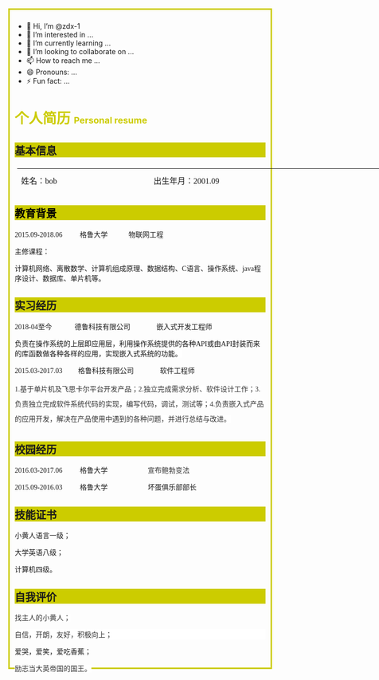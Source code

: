 - 👋 Hi, I’m @zdx-1
- 👀 I’m interested in ...
- 🌱 I’m currently learning ...
- 💞️ I’m looking to collaborate on ...
- 📫 How to reach me ...
- 😄 Pronouns: ...
- ⚡ Fun fact: ...
<style>
  body                               /*定义body样式*/
{
    border:#CCCC00 3px solid;
    margin:0 auto;                 /*边框颜色，大小实线*/
    margin-top:100px;              /*顶部边框大小*/
    margin-bottom:100px;           /*底部边框大小*/
    width:60%;
    height:1300px;
    padding:10px;
}
table                     /*定义table样式*/
{
    border-style: none;
    border-color: inherit;/*表格边框样式，颜色宽度*/
    border-width: 5px;
    width:100%;
    height:10%;
    padding:5px;          /*表格边距为5px*/
}
.h2                         /*定义h2样式*/
{
    color: #000000; background-color: #CCCC00;/*颜色黑色，背景颜色为橙黄*/
}
.style1                     /*class为style1的样式，字体大小为large，字体颜色为橙黄*/
{
    font-size: large;
    color: #CCCC00;
}
.style2
{
    color: #CCCC00;        /*class为style2的样式，字体颜色为橙黄*/
}
.style3                    /*class为style3的样式，宽度为500px，高度为240px*/
{
    width: 500px;
    height: 240px;
}
.style4                    /*class为style4的样式，宽度为1500px，高度为50px*/
{
    width: 1500px;
    height: 50px;
}
.style5                    /*class为style5的样式，字体类型为黑体*/
{
    font-family: 黑体;
}
.style6                    /*class为style6的样式，宽度为250px，高度为10px，子团体类型为黑体*/
{
    width: 250px;
    font-family: 黑体;
    height: 10px;
}
</style>

<body style="height:1300; width: 1000px" >
    <h1><span class="style2">个人简历 </span> <span class="style1">Personal resume</span></h1>
    <h2 style="background-color: #CCCC00">基本信息</h2>
    <table class="style4">
        <tr>
            <td class="style6">
                姓名：bob</td>
            <td class="style6">
                出生年月：2001.09</td>
            <td class="style3" rowspan="5">
                <img alt="" src="bob.jpg"                     
                    style="height: 150px; width: 150px; text-align: justify;" /></td>
        </tr>
        <tr>
            <td class="style6">
                民族：汉</td>
            <td class="style6">
                身高：100cm</td>
        </tr>
        <tr>
            <td class="style6">
                电话：666666</td>
            <td class="style6">
                政治面貌：群众</td>
        </tr>
        <tr>
            <td class="style6">
                邮箱：88@88.com</td>
            <td class="style6">
                毕业院校：格鲁大学</td>
        </tr>
        <tr>
            <td class="style6">
                住址：格鲁公寓</td>
            <td class="style6">
                学历：本科</td>
        </tr>
    </table>
    <h2 style="color: #000000; background-color: #CCCC00">教育背景</h2>
    <p class="style5">
        2015.09-2018.06&nbsp;&nbsp;&nbsp;&nbsp;&nbsp;&nbsp;&nbsp;&nbsp;&nbsp; 格鲁大学&nbsp;&nbsp;&nbsp;&nbsp;&nbsp;&nbsp;&nbsp;&nbsp;&nbsp;&nbsp;&nbsp; 
        物联网工程</p>
    <p class="style5">
        主修课程：</p>
    <p class="style5">
        计算机网络、离散数学、计算机组成原理、数据结构、C语言、操作系统、java程序设计、数据库、单片机等。</p>
    <h2 style="background-color: #CCCC00">实习经历</h2>
    <p class="style5">2018-04至今&nbsp;&nbsp;&nbsp;&nbsp;&nbsp;&nbsp;&nbsp;&nbsp;&nbsp;&nbsp;&nbsp;&nbsp; 
        德鲁科技有限公司&nbsp;&nbsp;&nbsp;&nbsp;&nbsp;&nbsp;&nbsp;&nbsp;&nbsp;&nbsp;&nbsp;&nbsp;&nbsp;&nbsp; 
        嵌入式开发工程师</p>
    <p class="style5">
        <span style="color: rgb(18, 18, 18); font-style: normal; font-variant-ligatures: normal; font-variant-caps: normal; font-weight: 400; letter-spacing: normal; orphans: 2; text-align: left; text-indent: 0px; text-transform: none; white-space: normal; widows: 2; word-spacing: 0px; -webkit-text-stroke-width: 0px; background-color: rgb(255, 255, 255); text-decoration-thickness: initial; text-decoration-style: initial; text-decoration-color: initial; display: inline !important; float: none;">
        负责在操作系统的上层即应用层，利用操作系统提供的各种API或由API封装而来的库函数做各种各样的应用，实现嵌入式系统的功能。</span></p>
    <p class="style5">2015.03-2017.03&nbsp;&nbsp;&nbsp;&nbsp;&nbsp;&nbsp;&nbsp;&nbsp; 
        格鲁科技有限公司&nbsp;&nbsp;&nbsp;&nbsp;&nbsp;&nbsp;&nbsp;&nbsp;&nbsp;&nbsp;&nbsp;&nbsp;&nbsp;&nbsp; 
        软件工程师</p>
    <p class="style5">
        <span style="color: rgb(51, 51, 51); font-family: 黑体; font-style: normal; font-variant-ligatures: normal; font-variant-caps: normal; font-weight: 400; letter-spacing: normal; orphans: 2; text-align: left; text-indent: 0px; text-transform: none; white-space: normal; widows: 2; word-spacing: 0px; -webkit-text-stroke-width: 0px; background-color: rgb(255, 255, 255); text-decoration-thickness: initial; text-decoration-style: initial; text-decoration-color: initial; display: inline !important; float: none;line-height:30px;">
        1.基于单片机及飞思卡尔平台开发产品；2.独立完成需求分析、软件设计工作；3.负责独立完成软件系统代码的实现，编写代码，调试，测试等；4.负责嵌入式产品的应用开发，解决在产品使用中遇到的各种问题，并进行总结与改进。</span></p>
    <h2 style="background-color: #CCCC00">校园经历</h2>
    <p class="style5">2016.03-2017.06&nbsp;&nbsp;&nbsp;&nbsp;&nbsp;&nbsp;&nbsp;&nbsp;&nbsp; 
        格鲁大学&nbsp;&nbsp;&nbsp;&nbsp;&nbsp;&nbsp;&nbsp;&nbsp;&nbsp;&nbsp;&nbsp;&nbsp;&nbsp;&nbsp;&nbsp;&nbsp;&nbsp;&nbsp;&nbsp;&nbsp;&nbsp;&nbsp; 
        <span style="color: rgb(51, 51, 51); font-family: 黑体; font-style: normal; font-variant-ligatures: normal; font-variant-caps: normal; font-weight: 400; letter-spacing: normal; orphans: 2; text-align: -webkit-left; text-indent: 0px; text-transform: none; white-space: normal; widows: 2; word-spacing: 0px; -webkit-text-stroke-width: 0px; background-color: rgb(255, 255, 255); text-decoration-thickness: initial; text-decoration-style: initial; text-decoration-color: initial; display: inline !important; float: none;">
        宣布鲍勃变法</span></p>
    <p class="style5">2015.09-2016.03&nbsp;&nbsp;&nbsp;&nbsp;&nbsp;&nbsp;&nbsp;&nbsp;&nbsp; 
        格鲁大学&nbsp;&nbsp;&nbsp;&nbsp;&nbsp;&nbsp;&nbsp;&nbsp;&nbsp;&nbsp;&nbsp;&nbsp;&nbsp;&nbsp;&nbsp;&nbsp;&nbsp;&nbsp;&nbsp;&nbsp;&nbsp;&nbsp; 
        坏蛋俱乐部部长</p>
    <h2 style="background-color: #CCCC00">技能证书</h2>
    <p style="font-family: 黑体">小黄人语言一级；</p>
    <p style="font-family: 黑体">大学英语八级；</p>
    <p style="font-family: 黑体">计算机四级。</p>
    <h2 style="background-color: #CCCC00">自我评价</h2>
    <p><span style="color: rgb(51, 51, 51); font-family: 黑体; font-style: normal; font-variant-ligatures: normal; font-variant-caps: normal; font-weight: 400; letter-spacing: normal; orphans: 2; text-align: -webkit-left; text-indent: 0px; text-transform: none; white-space: normal; widows: 2; word-spacing: 0px; -webkit-text-stroke-width: 0px; background-color: rgb(255, 255, 255); text-decoration-thickness: initial; text-decoration-style: initial; text-decoration-color: initial; display: inline !important; float: none;">
        <span style="color: rgb(51, 51, 51); font-family: 黑体; font-style: normal; font-variant-ligatures: normal; font-variant-caps: normal; font-weight: 400; letter-spacing: normal; orphans: 2; text-align: -webkit-left; text-indent: 0px; text-transform: none; white-space: normal; widows: 2; word-spacing: 0px; -webkit-text-stroke-width: 0px; background-color: rgb(255, 255, 255); text-decoration-thickness: initial; text-decoration-style: initial; text-decoration-color: initial; display: inline !important; float: none;">
        找主人的小黄人；</span></span></p>
    <p style="letter-spacing: normal; color: #333333; font-family: 黑体; background-color: #FFFFFF">
        自信，开朗，友好，积极向上；</p>
    <p style="font-family: 黑体">爱哭，爱笑，爱吃香蕉；</p>
    <p><span style="color: rgb(51, 51, 51); font-family: 黑体; font-style: normal; font-variant-ligatures: normal; font-variant-caps: normal; font-weight: 400; letter-spacing: normal; orphans: 2; text-align: -webkit-left; text-indent: 0px; text-transform: none; white-space: normal; widows: 2; word-spacing: 0px; -webkit-text-stroke-width: 0px; background-color: rgb(255, 255, 255); text-decoration-thickness: initial; text-decoration-style: initial; text-decoration-color: initial; display: inline !important; float: none;">
        励志当大英帝国的国王。</span></p>
</body>
<!---
zdx-1/zdx-1 is a ✨ special ✨ repository because its `README.md` (this file) appears on your GitHub profile.
You can click the Preview link to take a look at your changes.
--->

